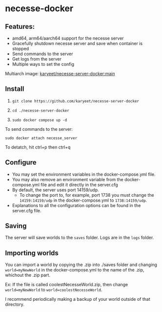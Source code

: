 # necesse-docker
 
 ## Features:
 - amd64, arm64/aarch64 support for the necesse server
 - Gracefully shutdown necesse server and save when container is stopped
 - Send commands to the server
 - Get logs from the server
 - Multiple ways to set the config

Multiarch image: [karyeet/necesse-server-docker:main](https://hub.docker.com/repository/docker/karyeet/necesse-server-docker/general)

## Install

1. `git clone https://github.com/karyeet/necesse-server-docker `

2. `cd ./necesse-server-docker`

3. `sudo docker compose up -d`

To send commands to the server:

`sudo docker attach necesse_server`

To detatch, hit ctrl+p then ctrl+q

## Configure

- You may set the environment variables in the docker-compose.yml file.
- You may also remove an environment variable from the docker-compose.yml file and edit it directly in the server.cfg
- By default, the server uses port 14159/udp.
  - To change the port to, for example, port 1738 you must change the `14159:14159/udp` in the docker-compose.yml to `1738:14159/udp`.
- Explanations to all the configuration options can be found in the server.cfg file.

## Saving
The server will save worlds to the `saves` folder.
Logs are in the `logs` folder.

## Importing worlds
You can import a world by copying the .zip into ./saves folder and changing `world=myNewWorld` in the docker-compose.yml to the name of the .zip, whichout the .zip part.

Ex: If the file is called coolestNecesseWorld.zip, then change `world=myNewWorld` to `world=coolestNecesseWorld`.

I recommend periodically making a backup of your world outside of that directory.


